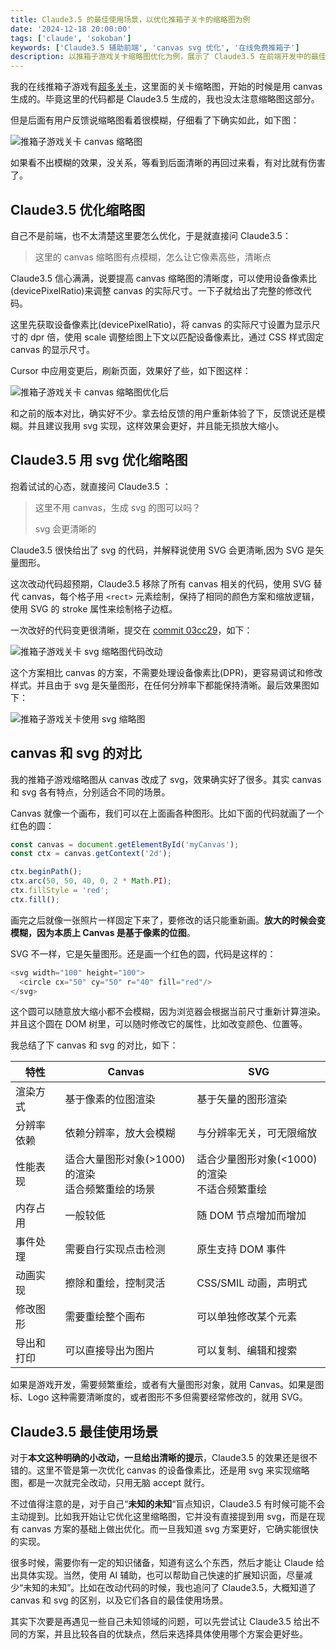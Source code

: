 ```yaml
---
title: Claude3.5 的最佳使用场景，以优化推箱子关卡的缩略图为例
date: '2024-12-18 20:00:00'
tags: ['claude', 'sokoban']
keywords: ['Claude3.5 辅助前端', 'canvas svg 优化', '在线免费推箱子']
description: 以推箱子游戏关卡缩略图优化为例，展示了 Claude3.5 在前端开发中的最佳应用场景。从最初使用 canvas 实现的模糊效果，到通过设备像素比优化，再到最终采用 svg 方案，展示了不同阶段 Claude3.5 的强带代码能力。
---
```


我的在线推箱子游戏有[超多关卡](https://games.programnotes.cn/zh/games/sokoban/more)，这里面的关卡缩略图，开始的时候是用 canvas 生成的。毕竟这里的代码都是 Claude3.5 生成的，我也没太注意缩略图这部分。

但是后面有用户反馈说缩略图看着很模糊，仔细看了下确实如此，如下图：

![推箱子游戏关卡 canvas 缩略图](https://games.programnotes.cn/20241218_ai_gallery_sokoban_blog.png)

如果看不出模糊的效果，没关系，等看到后面清晰的再回过来看，有对比就有伤害了。

## Claude3.5 优化缩略图

自己不是前端，也不太清楚这里要怎么优化，于是就直接问 Claude3.5：

> 这里的 canvas 缩略图有点模糊，怎么让它像素高些，清晰点

Claude3.5 信心满满，说要提高 canvas 缩略图的清晰度，可以使用设备像素比(devicePixelRatio)来调整 canvas 的实际尺寸。一下子就给出了完整的修改代码。

这里先获取设备像素比(devicePixelRatio)，将 canvas 的实际尺寸设置为显示尺寸的 dpr 倍，使用 scale 调整绘图上下文以匹配设备像素比，通过 CSS 样式固定 canvas 的显示尺寸。

Cursor 中应用变更后，刷新页面，效果好了些，如下图这样：

![推箱子游戏关卡 canvas 缩略图优化后](https://games.programnotes.cn/20241218_ai_gallery_sokoban_canvas_better.png)

和之前的版本对比，确实好不少。拿去给反馈的用户重新体验了下，反馈说还是模糊。并且建议我用 svg 实现，这样效果会更好，并且能无损放大缩小。

## Claude3.5 用 svg 优化缩略图

抱着试试的心态，就直接问 Claude3.5 ：

> 这里不用 canvas，生成 svg 的图可以吗？
>
> svg 会更清晰的

Claude3.5 很快给出了 svg 的代码，并解释说使用 SVG 会更清晰,因为 SVG 是矢量图形。

这次改动代码超预期，Claude3.5 移除了所有 canvas 相关的代码，使用 SVG 替代 canvas，每个格子用 `<rect>` 元素绘制，保持了相同的颜色方案和缩放逻辑，使用 SVG 的 stroke 属性来绘制格子边框。

一次改好的代码变更很清晰，提交在 [commit 03cc29](https://github.com/selfboot/ai_gallery/commit/01c28d2401561e692a9ee384a16e0ad18703cc29)，如下：

![推箱子游戏关卡 svg 缩略图代码改动](https://games.programnotes.cn/20241218_ai_gallery_sokoban_svg_commit.png)

这个方案相比 canvas 的方案，不需要处理设备像素比(DPR)，更容易调试和修改样式。并且由于 svg 是矢量图形，在任何分辨率下都能保持清晰。最后效果图如下：

![推箱子游戏关卡使用 svg 缩略图](https://games.programnotes.cn/20241218_ai_gallery_sokoban_svg_better.png)

## canvas 和 svg 的对比

我的推箱子游戏缩略图从 canvas 改成了 svg，效果确实好了很多。其实 canvas 和 svg 各有特点，分别适合不同的场景。

Canvas 就像一个画布，我们可以在上面画各种图形。比如下面的代码就画了一个红色的圆：

```javascript
const canvas = document.getElementById('myCanvas');
const ctx = canvas.getContext('2d');

ctx.beginPath();
ctx.arc(50, 50, 40, 0, 2 * Math.PI);
ctx.fillStyle = 'red';
ctx.fill();
```

画完之后就像一张照片一样固定下来了，要修改的话只能重新画。**放大的时候会变模糊，因为本质上 Canvas 是基于像素的位图**。

SVG 不一样，它是矢量图形。还是画一个红色的圆，代码是这样的：

```javascript
<svg width="100" height="100">
  <circle cx="50" cy="50" r="40" fill="red"/>
</svg>
```

这个圆可以随意放大缩小都不会模糊，因为浏览器会根据当前尺寸重新计算渲染。并且这个圆在 DOM 树里，可以随时修改它的属性，比如改变颜色、位置等。

我总结了下 canvas 和 svg 的对比，如下：

| 特性 | Canvas | SVG |
|------|---------|-----|
| 渲染方式 | 基于像素的位图渲染 | 基于矢量的图形渲染 |
| 分辨率依赖 | 依赖分辨率，放大会模糊 | 与分辨率无关，可无限缩放 |
| 性能表现 | 适合大量图形对象(>1000)的渲染<br>适合频繁重绘的场景 | 适合少量图形对象(<1000)的渲染<br>不适合频繁重绘 |
| 内存占用 | 一般较低 | 随 DOM 节点增加而增加 |
| 事件处理 | 需要自行实现点击检测 | 原生支持 DOM 事件 |
| 动画实现 | 擦除和重绘，控制灵活 | CSS/SMIL 动画，声明式 |
| 修改图形 | 需要重绘整个画布 | 可以单独修改某个元素 |
| 导出和打印 | 可以直接导出为图片 | 可以复制、编辑和搜索 |

如果是游戏开发，需要频繁重绘，或者有大量图形对象，就用 Canvas。如果是图标、Logo 这种需要清晰度的，或者图形不多但需要经常修改的，就用 SVG。

## Claude3.5 最佳使用场景

对于**本文这种明确的小改动，一旦给出清晰的提示**，Claude3.5 的效果还是很不错的。这里不管是第一次优化 canvas 的设备像素比，还是用 svg 来实现缩略图，都是一次就完全改动，只用无脑 accept 就行。

不过值得注意的是，对于自己“**未知的未知**“盲点知识，Claude3.5 有时候可能不会主动提到。比如我开始让它优化这里缩略图，它并没有直接提到用 svg，而是在现有 canvas 方案的基础上做出优化。而一旦我知道 svg 方案更好，它确实能很快的实现。

很多时候，需要你有一定的知识储备，知道有这么个东西，然后才能让 Claude 给出具体实现。当然，使用 AI 辅助，也可以帮助自己快速的扩展知识面，尽量减少“未知的未知”。比如在改动代码的时候，我也追问了 Claude3.5，大概知道了 canvas 和 svg 的区别，以及它们各自的最佳使用场景。

其实下次要是再遇见一些自己未知领域的问题，可以先尝试让 Claude3.5 给出不同的方案，并且比较各自的优缺点，然后来选择具体使用哪个方案会更好些。